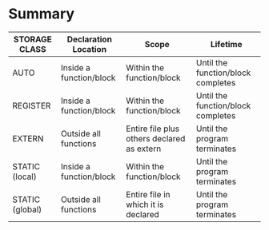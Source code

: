 # Summary

| STORAGE CLASS  | Declaration Location        | Scope                                | Lifetime                           |
| -------------- | --------------------------- | ------------------------------------ | ---------------------------------- |
| AUTO           | Inside a function/block     | Within the function/block            | Until the function/block completes |
| REGISTER       | Inside a function/block     | Within the function/block            | Until the function/block completes |
| EXTERN         | Outside all functions       | Entire file plus others declared as extern | Until the program terminates       |
| STATIC (local) | Inside a function/block     | Within the function/block            | Until the program terminates       |
| STATIC (global)| Outside all functions       | Entire file in which it is declared  | Until the program terminates       |
